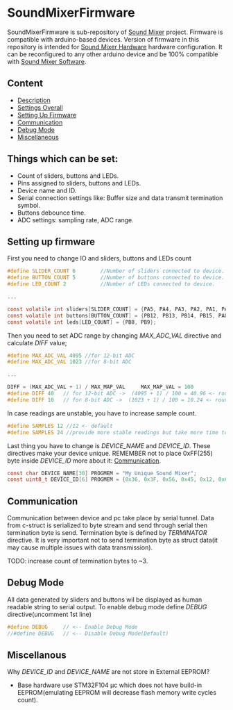 # SoundMixerFirmware
SoundMixerFirmware is sub-repository of [Sound Mixer](https://github.com/Krystian20857/SoundMixer) project. Firmware is compatible with arduino-based devices. 
Version of firmware in this repository is intended for [Sound Mixer Hardware](https://github.com/Krystian20857/SoundMixerHardware) hardware configuration. It can be reconfigured to any other arduino device and be 100% compatible with [Sound Mixer Software](https://github.com/Krystian20857/SoundMixerSoftware).

## Content
* [Description](#sound-mixer-firmware)
* [Settings Overall](#things-which-can-be-set)
* [Setting Up Firmware](#setting-up-firmware)
* [Communication](#communication)
* [Debug Mode](#debug-mode)
* [Miscellaneous](#miscellanous)

## Things which can be set:
* Count of sliders, buttons and LEDs.
* Pins assigned to sliders, buttons and LEDs.
* Device name and ID.
* Serial connection settings like: Buffer size and data transmit termination symbol.
* Buttons debounce time.
* ADC settings: sampling rate, ADC range.

## Setting up firmware
First you need to change IO and sliders, buttons and LEDs count
```C
#define SLIDER_COUNT 6        //Number of sliders connected to device.     
#define BUTTON_COUNT 5        //Number of buttons connected to device. 
#define LED_COUNT 2           //Number of LEDs connected to device. 

...

const volatile int sliders[SLIDER_COUNT] = {PA5, PA4, PA3, PA2, PA1, PA0};    //Pins to which sliders are connected.    <-- array length must match SLIDER_COUNT directive
const volatile int buttons[BUTTON_COUNT] = {PB12, PB13, PB14, PB15, PA8};     //Pins to which buttons are connected.    <-- array length must match BUTTON_COUNT directive
const volatile int leds[LED_COUNT] = {PB8, PB9};                              //Pins to which LEDs are connected.       <-- array length must match LED_COUNT directive
```

Then you need to set ADC range by changing *MAX_ADC_VAL* directive and calculate *DIFF* value;
```C
#define MAX_ADC_VAL 4095 //for 12-bit ADC
#define MAX_ADC_VAL 1023 //for 8-bit ADC

...

DIFF = (MAX_ADC_VAL + 1) / MAX_MAP_VAL     MAX_MAP_VAL = 100
#define DIFF 40   // for 12-bit ADC ->  (4095 + 1) / 100 = 40.96 <- round down for more reliable readings
#define DIFF 10   // for 8-bit ADC ->  (1023 + 1) / 100 = 10.24 <- round down for more reliable readings

```
In case readings are unstable, you have to increase sample count.
```C
#define SAMPLES 12 //12 <- default
#define SAMPLES 24 //provide more stable readings but take more time to probe.
```

Last thing you have to change is *DEVICE_NAME* and *DEVICE_ID*. These directives make your device unique. REMEMBER not to place 0xFF(255) byte inside *DEVICE_ID* more about it: [Communication](#communication).
```C
const char DEVICE_NAME[30] PROGMEM = "My Unique Sound Mixer";                   //Max 30 characters
const uint8_t DEVICE_ID[6] PROGMEM = {0x36, 0x3F, 0x56, 0x45, 0x12, 0x67};      //FF(255) byte is forbidden
```
## Communication
Communication between device and pc take place by serial tunnel. Data from c-struct is serialized to byte stream and send through serial then termination byte is send. Termination byte is defined by *TERMINATOR* directive. 
It is very important not to send termination byte as struct data(it may cause multiple issues with data transmission).

TODO: increase count of termination bytes to ~3.

## Debug Mode
All data generated by sliders and buttons wil be displayed as human readable string to serial output. To enable debug mode define *DEBUG* directive(uncomment 1st line)
```C
#define DEBUG     // <-- Enable Debug Mode
//#define DEBUG   // <-- Disable Debug Mode(Default)
```

## Miscellanous
Why *DEVICE_ID* and *DEVICE_NAME* are not store in External EEPROM?
- Base hardware use STM32F104 µc which does not have build-in EEPROM(emulating EEPROM will decrease flash memory write cycles count).
